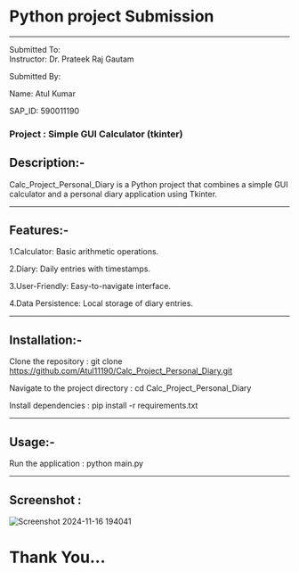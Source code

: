  # Python  project Submission
 --------------------------
 Submitted To:                                                             
 Instructor: Dr. Prateek Raj Gautam
                          
 Submitted By:
 
 Name: Atul Kumar
 
 SAP_ID: 590011190

### Project : Simple GUI Calculator (tkinter)

## Description:-

Calc_Project_Personal_Diary is a Python project that combines a simple GUI calculator and a personal diary application using Tkinter.
_____________________________________________________________________________________________________________________________________

## Features:-
   1.Calculator: Basic arithmetic operations.

   2.Diary: Daily entries with timestamps.

   3.User-Friendly: Easy-to-navigate interface.

   4.Data Persistence: Local storage of diary entries.
______________________________________________________
## Installation:-

Clone the repository :  git clone https://github.com/Atul11190/Calc_Project_Personal_Diary.git

Navigate to the project directory :  cd Calc_Project_Personal_Diary

Install dependencies :  pip install -r requirements.txt
______________________________________________________________________________________________

## Usage:-

Run the application : python main.py
______________________________________________________________________________________________

## Screenshot : 

  ![Screenshot 2024-11-16 194041](https://github.com/user-attachments/assets/797dab4a-4e24-4b22-a802-67f72a0ef472)






# Thank You...
